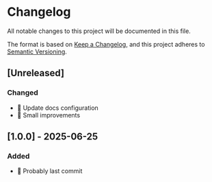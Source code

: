# Changelog

All notable changes to this project will be documented in this file.

The format is based on [Keep a Changelog](https://keepachangelog.com/en/1.1.0/),
and this project adheres to
[Semantic Versioning](https://semver.org/spec/v2.0.0.html).

## [Unreleased]

### Changed

- 🔧 Update docs configuration
- 🎨 Small improvements

## [1.0.0] - 2025-06-25

### Added

- 🎉 Probably last commit
